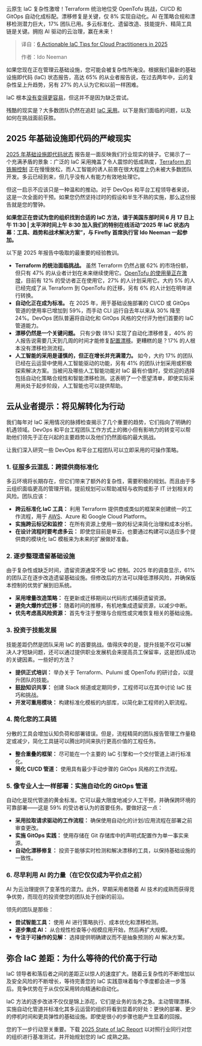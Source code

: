 
<!--
title: 2025年云从业者的6个可操作的IaC技巧
cover: https://cdn.thenewstack.io/media/2025/05/ff9e280c-6-iac-tips-cloud-practitioners.jpg
summary: 云原生 IaC 复杂性激增！Terraform 统治地位受 OpenTofu 挑战，CI/CD 和 GitOps 自动化成标配。漂移修复是关键，仅 8% 实现自动化。AI 在策略合规和漂移检测潜力巨大，17% 团队已用。多云标准化、遗留改造、技能提升、精简工具链是关键。拥抱 AI 驱动的云治理，赢在未来！
-->

云原生 IaC 复杂性激增！Terraform 统治地位受 OpenTofu 挑战，CI/CD 和 GitOps 自动化成标配。漂移修复是关键，仅 8% 实现自动化。AI 在策略合规和漂移检测潜力巨大，17% 团队已用。多云标准化、遗留改造、技能提升、精简工具链是关键。拥抱 AI 驱动的云治理，赢在未来！

> 译自：[6 Actionable IaC Tips for Cloud Practitioners in 2025](https://thenewstack.io/6-actionable-iac-tips-for-cloud-practitioners-in-2025/)
> 
> 作者：Ido Neeman

如果您现在正在管理云基础设施，您可能会被复杂性所淹没。根据我们最新的基础设施即代码 (IaC) 状态报告，高达 65% 的从业者报告说，在过去两年中，云的复杂性呈上升趋势，另有 27% 的人认为它和以前一样困难。

IaC 根本[没有变得更容易](https://thenewstack.io/iac-is-too-complicated-wheres-that-easy-button)，但这并不是因为缺乏尝试。

残酷的现实是？大多数团队仍然在追赶 [IaC 采用](https://thenewstack.io/introduction-to-infrastructure-as-code/)。以下是我们面临的问题，以及如何在挑战面前获胜。

## 2025 年基础设施即代码的严峻现实

[2025 年基础设施即代码状态](https://www.firefly.ai/state-of-iac-2025) 报告是一面反映我们行业现实的镜子。它揭示了一个充满矛盾的景象：广泛的 IaC 采用掩盖了令人震惊的低成熟度，[Terraform 的铁腕控制](https://thenewstack.io/terraform-and-the-tooling-multiverse-in-the-future-of-iac) 正在慢慢放松，而人工智能的诱人前景在很大程度上仍未被大多数团队开发。多云已经到来，但几乎没有人有能力有效地处理它。

但这一启示不应该只是一种温和的推动。对于 DevOps 和平台工程领导者来说，这是一次全面的干预。如果您仍然坚持过时的假设和半生不熟的实施，那么这份报告就是您的警钟。

**如果您正在尝试为您的组织找到合适的 IaC 方法，请于美国东部时间 6 月 17 日上午 11:30 | 太平洋时间上午 8:30 加入我们的特别在线活动“2025 年 IaC 状态内幕：工具、趋势和战术解决方案”，与 Firefly 首席执行官 Ido Neeman 一起参加。**

以下是 2025 年报告中吸取的最重要的经验教训。

*   **Terraform 的统治面临挑战。** 虽然 Terraform 仍然占据 62% 的市场份额，但只有 47% 的从业者计划在未来继续使用它。[OpenTofu 的使用量正在激增](https://thenewstack.io/will-opentofu-dethrone-terraform-in-iac)，目前有 12% 的受访者正在使用它，27% 的人计划采用它。大约 5% 的人已经完成了从 Terraform 到 OpenTofu 的迁移，另有 6% 的人计划在明年进行转换。
*   **自动化正在成为标准。** 在 2025 年，用于基础设施部署的 CI/CD 或 GitOps 管道的使用率已增加到 59%，而手动 CLI 运行自去年以来从 30% 降至 24%。DevOps 团队普遍将自动化和 GitOps 风格的交付评为他们首要的 IaC 管道能力。
*   **漂移仍然是一个关键问题。** 只有少数 (8%) 实现了自动化漂移修复，40% 的人报告说需要几天到几周的时间才能修复[配置漂移](https://thenewstack.io/chaos-under-control-addressing-cloud-infrastructure-drift)。更糟糕的是？17% 的人根本没有漂移检测流程。
*   **人工智能的采用是谨慎的，但正在增长并充满潜力。** 如今，大约 17% 的团队已经在云运营中使用人工智能驱动的功能，另有 41% 的团队计划采用或积极探索解决方案。当被问及哪些人工智能功能对 IaC 最有价值时，受欢迎的选择包括自动化策略合规性和智能漂移检测。这表明了一个愿望清单，即使实际采用尚处于起步阶段，人工智能也可以提供帮助。

## 云从业者提示：将见解转化为行动

我们每年对 IaC 采用情况的脉搏检查揭示了几个重要的趋势，它们指向了明确的机遇领域。DevOps 和平台工程团队工作方式上的微小但有影响力的转变可以帮助他们领先于正在兴起的主要趋势以及他们仍然面临的最大挑战。

让我们深入研究一些 DevOps 和平台工程团队可以立即采用的可操作策略。

### 1. 征服多云混乱：跨提供商标准化

多云环境将长期存在，但它们带来了额外的复杂性，需要积极的规划。而且由于多云组织面临更高的管理开销，提前规划可以帮助减轻与收购或影子 IT 计划相关的风险。团队应该：

*   **跨云标准化 IaC 工具：** 利用 Terraform 提供商或类似的框架来创建统一的工作流程，用于 [AWS](https://aws.amazon.com/?utm_content=inline+mention)、Azure 和 Google Cloud Platform。
*   **实施跨云标记和监控：** 在所有资源上使用一致的标记来简化治理和成本分析。
*   **在设计流程时要考虑多云：** 即使您目前是单云，也要通过构建可以适应多个提供商的模块化 IaC 模板来为未来的扩展做好准备。 

### 2. 逐步整理遗留基础设施

由于复杂性或缺乏时间，遗留资源通常不受 IaC 控制。2025 年的调查显示，61% 的团队正在逐步改造遗留基础设施。但修改后的方法可以降低漂移风险，并确保版本控制的优势扩展到旧系统。

- **采用增量改造策略：** 在更新或迁移期间以代码形式捕获遗留资源。
- **避免大爆炸式迁移：** 随着时间的推移，有机地集成遗留资源，以减少中断。
- **优先考虑高风险资源：** 首先专注于整理与合规性或灾难恢复相关的基础设施。

### 3. 投资于技能发展

技能差距仍然是团队采用 IaC 的首要挑战。值得庆幸的是，提升技能不仅可以解决人才短缺问题，还可以通过提供职业发展机会来提高员工保留率，这是团队成功的关键因素。一些好的方法？

- **提供正式培训：** 举办关于 Terraform、Pulumi 或 OpenTofu 的研讨会，以提升团队的技能。
- **鼓励知识共享：** 创建 Slack 频道或定期同步，工程师可以在其中讨论 IaC 技巧和挑战。
- **开发可重用模块：** 构建标准化模板的内部库，以简化新工程师的入职流程。

### 4. 简化您的工具链

分散的工具会增加认知负荷和部署错误。但是，流程精简的团队报告管理工作量稳定或减少，简化工具链可以腾出时间来执行更高价值的工程任务。

- **整合重叠的框架：** 尽可能在一个主要的 IaC 引擎和一个交付管道上进行标准化。
- **简化 CI/CD 管道：** 使用具有最少手动步骤的 GitOps 风格的工作流程。

### 5. 像专业人士一样部署：实施自动化的 GitOps 管道

自动化是现代管道的黄金标准。它可以最大限度地减少人工干预，并确保跨环境的可靠部署——这是 59% 的受访者认为的首要任务。要做好这一点：

- **采用拉取请求驱动的工作流程：** 确保使用自动化的计划/应用流程在部署之前审查更改。
- **实施 GitOps 实践：** 使用存储在 Git 存储库中的声明式配置作为单一事实来源。
- **自动化漂移修复：** 投资于能够实时检测和解决漂移的工具，以保持基础设施的一致性。

### 6. 尽早利用 AI 的力量（在它仅仅成为平价点之前）

AI 为云治理提供了变革性的潜力。此外，早期采用者随着 AI 技术的成熟而获得竞争优势，而现在的投资使您的团队处于创新的前沿。

领先的团队是那些：

- **尝试智能工具：** 使用 AI 进行策略执行、成本优化和漂移检测。
- **逐步集成 AI：** 从合规性检查等小规模应用开始，然后再扩大规模。
- **专注于可操作的见解：** 选择提供明确建议而不是抽象预测的 AI 解决方案。

## 弥合 IaC 差距：为什么等待的代价高于行动

IaC 领导者和落后者之间的差距正以惊人的速度扩大。随着云复杂性的不断增加以及安全风险的不断增长，等待完善您的 IaC 实践意味着每个季度都会进一步落后。竞争优势在于从仅仅采用转向精通和自动化。

IaC 方法的逐步改进不仅仅是锦上添花，它们是业务的当务之急。主动管理漂移、实施自动化管道并标准化其多云运营的组织将看到显着的好处：更快的部署、更少的停机时间和更具弹性的基础设施。即使是很小的步骤也能产生显着的回报。

您的下一步行动至关重要。下载 [2025 State of IaC Report](https://www.firefly.ai/state-of-iac-2025) 以对照行业同行对您的组织进行基准测试，并开始规划您的 IaC 成熟之路。